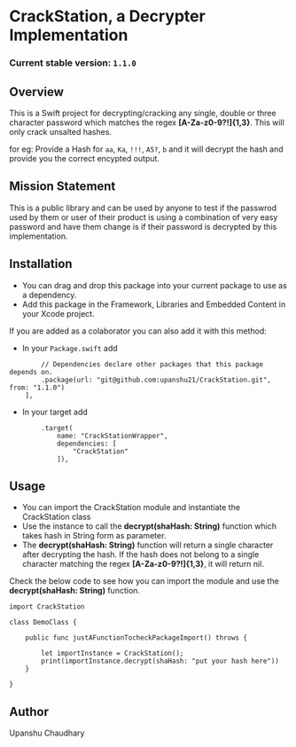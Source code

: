 # CrackStation, a Decrypter Implementation

### Current stable version: `1.1.0`

## Overview

This is a Swift project for decrypting/cracking any single, double or three character password which matches the regex **[A-Za-z0-9?!]{1,3}**. This will only crack unsalted hashes.

for eg: Provide a Hash for `aa`, `Ka`, `!!!`, `A5?`, `b` and it will decrypt the hash and provide you the correct encypted output.

## Mission Statement

This is a public library and can be used by anyone to test if the passwrod used by them or user of their product is using a combination of very easy password and have them change is if their password is decrypted by this implementation.

## Installation

- You can drag and drop this package into your current package to use as a dependency. 
- Add this package in the Framework, Libraries and Embedded Content in your Xcode project.

If you are added as a colaborator you can also add it with this method:

- In your `Package.swift` add 

```   dependencies: [
        // Dependencies declare other packages that this package depends on.
        .package(url: "git@github.com:upanshu21/CrackStation.git", from: "1.1.0")
    ],
```

- In your target add

```
        .target(
            name: "CrackStationWrapper",
            dependencies: [
                "CrackStation"
            ]),
```
            
## Usage

- You can import the CrackStation module and instantiate the CrackStation class
- Use the instance to call the **decrypt(shaHash: String)** function which takes hash in String form as parameter.
- The **decrypt(shaHash: String)** function will return a single character after decrypting the hash. If the hash does not belong to a single character matching the regex **[A-Za-z0-9?!]{1,3}**, it will return nil.

Check the below code to see how you can import the module and use the **decrypt(shaHash: String)** function.

```
import CrackStation

class DemoClass {

    public func justAFunctionTocheckPackageImport() throws {
        
        let importInstance = CrackStation();
        print(importInstance.decrypt(shaHash: "put your hash here"))
    }

}
```

## Author 

Upanshu Chaudhary
